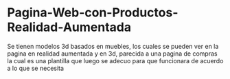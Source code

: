 # Pagina-Web-con-Productos-Realidad-Aumentada
Se tienen modelos 3d basados en muebles, los cuales se pueden ver en la pagina en realidad aumentada y en 3d, parecida a una pagina de compras la cual es una plantilla que luego se adecuo para que funcionara de acuerdo a lo que se necesita
